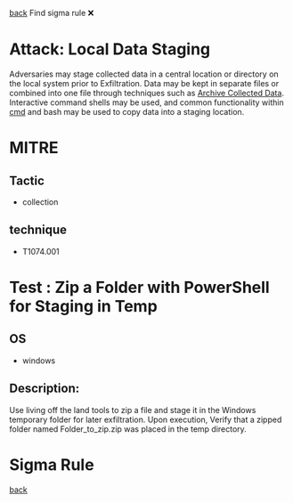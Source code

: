 
[back](../index.md)
Find sigma rule :x: 

# Attack: Local Data Staging 

Adversaries may stage collected data in a central location or directory on the local system prior to Exfiltration. Data may be kept in separate files or combined into one file through techniques such as [Archive Collected Data](https://attack.mitre.org/techniques/T1560). Interactive command shells may be used, and common functionality within [cmd](https://attack.mitre.org/software/S0106) and bash may be used to copy data into a staging location.

# MITRE
## Tactic
  - collection


## technique
  - T1074.001


# Test : Zip a Folder with PowerShell for Staging in Temp
## OS
  - windows


## Description:
Use living off the land tools to zip a file and stage it in the Windows temporary folder for later exfiltration. Upon execution, Verify that a zipped folder named Folder_to_zip.zip
was placed in the temp directory.


# Sigma Rule


[back](../index.md)
